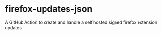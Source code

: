 # firefox-updates-json
A GitHub Action to create and handle a self hosted signed firefox extension updates
